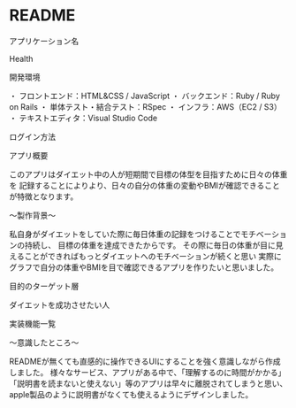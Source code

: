 # README

アプリケーション名

Health


開発環境

・ フロントエンド：HTML&CSS / JavaScript 
・ バックエンド：Ruby / Ruby on Rails
・ 単体テスト・結合テスト：RSpec
・ インフラ：AWS（EC2 / S3）
・ テキストエディタ：Visual Studio Code


ログイン方法




アプリ概要

このアプリはダイエット中の人が短期間で目標の体型を目指すために日々の体重を
記録することによりより、日々の自分の体重の変動やBMIが確認できることが特徴となります。





〜製作背景〜

私自身がダイエットをしていた際に毎日体重の記録をつけることでモチベーションの持続し、
目標の体重を達成できたからです。
その際に毎日の体重が目に見えることができればもっとダイエットへのモチベーションが続くと思い
実際にグラフで自分の体重やBMIを目で確認できるアプリを作りたいと思いました。



目的のターゲット層

ダイエットを成功させたい人



実装機能一覧






〜意識したところ〜

READMEが無くても直感的に操作できるUIにすることを強く意識しながら作成しました。
様々なサービス、アプリがある中で、「理解するのに時間がかかる」「説明書を読まないと使えない」等のアプリは早々に離脱されてしまうと思い、apple製品のように説明書がなくても使えるようにデザインしました。
